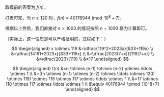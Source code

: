 取模前的答案为 $f(n)$。

打表可知，当 $n \ge 120$ 时，$f(n)\equiv 40176944 \pmod {10^8+7}$。

根据以上性质，我们直接对 $n>1000$ 的情况按照 $n=1000$ 暴力计算即可。

（实际上，这一性质是可以严格证明的，过程如下：）

$$
\begin{aligned}
x \otimes 119
&=\dfrac{119^2+2023x}{833+119x}
 \\
&=\dfrac{14161+2023x}{833+119x}
 \\
&=\dfrac{2023(7+x)}{119(7+x)} \\
&=\dfrac{2023}{119} \\
&=17
\end{aligned}
$$

$$
\begin{aligned}
f(n)
&=n \otimes (n-1) \otimes (n-2) \otimes \ldots \otimes 1
 \\
&=((n \otimes (n-1) \otimes (n-2) \otimes \ldots \otimes 120) \otimes 119) \otimes 118 \otimes 117 \otimes \ldots \otimes 1
 \\
&=17 \otimes 118 \otimes 117 \otimes \ldots \otimes 1 \\
&\equiv 40176944 \pmod {10^8+7}
\end{aligned}
$$

